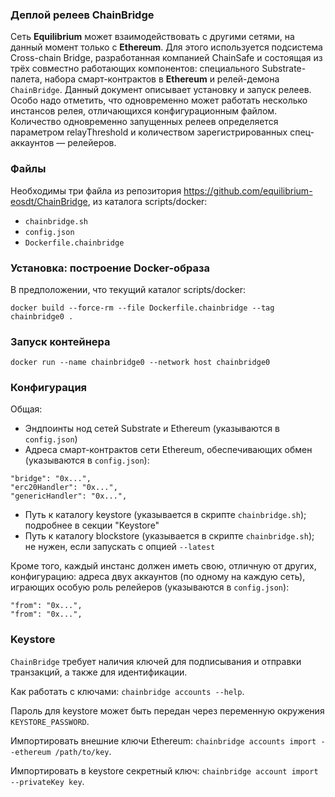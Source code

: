 ### Деплой релеев ChainBridge

Сеть **Equilibrium** может взаимодействовать с другими сетями, на
данный момент только с **Ethereum**. Для этого используется подсистема
Cross-chain Bridge, разработанная компанией ChainSafe и состоящая из
трёх совместно работающих компонентов: специального Substrate-палета,
набора смарт-контрактов в **Ethereum** и релей-демона
```ChainBridge```. Данный документ описывает установку и запуск
релеев. Особо надо отметить, что одновременно может работать несколько
инстансов релея, отличающихся конфигурационным файлом. Количество
одновременно запущенных релеев определяется параметром relayThreshold
и количеством зарегистрированных спец-аккаунтов — релейеров.

### Файлы

Необходимы три файла из репозитория
https://github.com/equilibrium-eosdt/ChainBridge, из каталога
scripts/docker:

- ```chainbridge.sh```
- ```config.json```
- ```Dockerfile.chainbridge```

### Установка: построение Docker-образа

В предположении, что текущий каталог scripts/docker:
```
docker build --force-rm --file Dockerfile.chainbridge --tag chainbridge0 .
```

### Запуск контейнера

```
docker run --name chainbridge0 --network host chainbridge0
```

### Конфигурация

Общая:

- Эндпоинты нод сетей Substrate и Ethereum (указываются в ```config.json```)
- Адреса смарт-контрактов сети Ethereum, обеспечивающих обмен (указываются в ```config.json```):
```
"bridge": "0x...",
"erc20Handler": "0x...",
"genericHandler": "0x...",
```
- Путь к каталогу keystore (указывается в скрипте ```chainbridge.sh```); подробнее в секции "Keystore"
- Путь к каталогу blockstore (указывается в скрипте ```chainbridge.sh```); не нужен, если запускать с опцией ```--latest```

Кроме того, каждый инстанс должен иметь свою, отличную от других,
конфигурацию: адреса двух аккаунтов (по одному на каждую сеть),
играющих особую роль релейеров (указываются в ```config.json```):
```
"from": "0x...",
"from": "0x...",
```

### Keystore

```ChainBridge``` требует наличия ключей для подписывания и отправки транзакций, а также для идентификации.

Как работать с ключами: ```chainbridge accounts --help```.

Пароль для keystore может быть передан через переменную окружения ```KEYSTORE_PASSWORD```.

Импортировать внешние ключи Ethereum:
```chainbridge accounts import --ethereum /path/to/key```.

Импортировать в keystore секретный ключ:
```chainbridge account import --privateKey key```.
